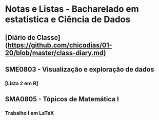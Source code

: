 # Notas e Listas - Bacharelado em estatística e Ciência de Dados

## [Diário de Classe] (<https://github.com/chicodias/01-20/blob/master/class-diary.md)>

## SME0803 - Visualização e exploração de dados

### [Lista 2 em R] 

## SMA0805 - Tópicos de Matemática I

### Trabalho I em LaTeX